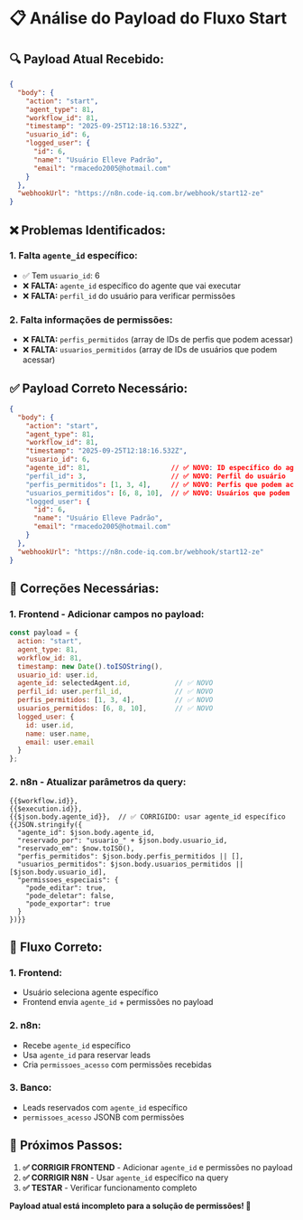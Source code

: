 # 📋 Análise do Payload do Fluxo Start

## 🔍 **Payload Atual Recebido:**

```json
{
  "body": {
    "action": "start",
    "agent_type": 81,
    "workflow_id": 81,
    "timestamp": "2025-09-25T12:18:16.532Z",
    "usuario_id": 6,
    "logged_user": {
      "id": 6,
      "name": "Usuário Elleve Padrão",
      "email": "rmacedo2005@hotmail.com"
    }
  },
  "webhookUrl": "https://n8n.code-iq.com.br/webhook/start12-ze"
}
```

## ❌ **Problemas Identificados:**

### **1. Falta `agente_id` específico:**
- ✅ Tem `usuario_id`: 6
- ❌ **FALTA:** `agente_id` específico do agente que vai executar
- ❌ **FALTA:** `perfil_id` do usuário para verificar permissões

### **2. Falta informações de permissões:**
- ❌ **FALTA:** `perfis_permitidos` (array de IDs de perfis que podem acessar)
- ❌ **FALTA:** `usuarios_permitidos` (array de IDs de usuários que podem acessar)

## ✅ **Payload Correto Necessário:**

```json
{
  "body": {
    "action": "start",
    "agent_type": 81,
    "workflow_id": 81,
    "timestamp": "2025-09-25T12:18:16.532Z",
    "usuario_id": 6,
    "agente_id": 81,                    // ✅ NOVO: ID específico do agente
    "perfil_id": 3,                     // ✅ NOVO: Perfil do usuário
    "perfis_permitidos": [1, 3, 4],     // ✅ NOVO: Perfis que podem acessar
    "usuarios_permitidos": [6, 8, 10],  // ✅ NOVO: Usuários que podem acessar
    "logged_user": {
      "id": 6,
      "name": "Usuário Elleve Padrão",
      "email": "rmacedo2005@hotmail.com"
    }
  },
  "webhookUrl": "https://n8n.code-iq.com.br/webhook/start12-ze"
}
```

## 🔧 **Correções Necessárias:**

### **1. Frontend - Adicionar campos no payload:**
```javascript
const payload = {
  action: "start",
  agent_type: 81,
  workflow_id: 81,
  timestamp: new Date().toISOString(),
  usuario_id: user.id,
  agente_id: selectedAgent.id,           // ✅ NOVO
  perfil_id: user.perfil_id,             // ✅ NOVO
  perfis_permitidos: [1, 3, 4],          // ✅ NOVO
  usuarios_permitidos: [6, 8, 10],       // ✅ NOVO
  logged_user: {
    id: user.id,
    name: user.name,
    email: user.email
  }
};
```

### **2. n8n - Atualizar parâmetros da query:**
```
{{$workflow.id}}, 
{{$execution.id}}, 
{{$json.body.agente_id}},  // ✅ CORRIGIDO: usar agente_id específico
{{JSON.stringify({
  "agente_id": $json.body.agente_id,
  "reservado_por": "usuario_" + $json.body.usuario_id,
  "reservado_em": $now.toISO(),
  "perfis_permitidos": $json.body.perfis_permitidos || [],
  "usuarios_permitidos": $json.body.usuarios_permitidos || [$json.body.usuario_id],
  "permissoes_especiais": {
    "pode_editar": true,
    "pode_deletar": false,
    "pode_exportar": true
  }
})}}
```

## 🎯 **Fluxo Correto:**

### **1. Frontend:**
- Usuário seleciona agente específico
- Frontend envia `agente_id` + permissões no payload

### **2. n8n:**
- Recebe `agente_id` específico
- Usa `agente_id` para reservar leads
- Cria `permissoes_acesso` com permissões recebidas

### **3. Banco:**
- Leads reservados com `agente_id` específico
- `permissoes_acesso` JSONB com permissões

## 🚀 **Próximos Passos:**

1. **✅ CORRIGIR FRONTEND** - Adicionar `agente_id` e permissões no payload
2. **✅ CORRIGIR N8N** - Usar `agente_id` específico na query
3. **✅ TESTAR** - Verificar funcionamento completo

**Payload atual está incompleto para a solução de permissões! 🔧**
